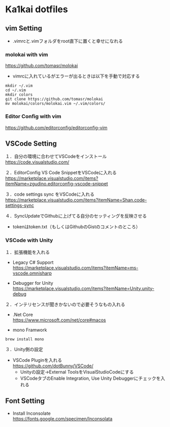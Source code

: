 # Ka1kai dotfiles

## vim Setting

- .vimrcと.vimフォルダをroot直下に置くと幸せになれる

### molokai with vim
https://github.com/tomasr/molokai

- vimrcに入れているがエラーが出るときは以下を手動で対応する
```
mkdir ~/.vim
cd ~/.vim
mkdir colors
git clone https://github.com/tomasr/molokai
mv molokai/colors/molokai.vim ~/.vim/colors/
```

### Editor Config with vim
https://github.com/editorconfig/editorconfig-vim


## VSCode Setting

１．自分の環境に合わせてVSCodeをインストール <br>
 https://code.visualstudio.com/

２．EditorConfig VS Code SnippetをVSCodeに入れる <br>
 https://marketplace.visualstudio.com/items?itemName=zgudino.editorconfig-vscode-snippet

３．code settings sync をVSCodeに入れる <br>
 https://marketplace.visualstudio.com/items?itemName=Shan.code-settings-sync

４．SyncUpdateでGithubに上げてる自分のセッティングを反映させる
- tokenはtoken.txt（もしくはGithubのGistのコメントのところ）

### VSCode with Unity

１．拡張機能を入れる
- Legacy C# Support <br>
 https://marketplace.visualstudio.com/items?itemName=ms-vscode.omnisharp

- Debugger for Unity <br>
 https://marketplace.visualstudio.com/items?itemName=Unity.unity-debug
 
２．インテリセンスが聞きかないので必要そうなもの入れる
- .Net Core <br>
 https://www.microsoft.com/net/core#macos
 
- mono Framwork
```
brew install mono
```

３．Unity側の設定
- VSCode Pluginを入れる <br>
 https://github.com/dotBunny/VSCode/
  - Unityの設定→External ToolsをVisualStudioCodeにする
  - VSCodeタブのEnable Integration, Use Unity Debuggerにチェックを入れる

## Font Setting

- Install Inconsolate <br>
 https://fonts.google.com/specimen/Inconsolata

